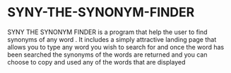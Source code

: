 # SYNY-THE-SYNONYM-FINDER


SYNY THE SYNONYM FINDER is a program that help the user to find synonyms 
of any word .
It includes a simply attractive landing page that allows you to type any
word you wish to search for and once the word has been searched the synonyms of the words are returned and you  can  choose to copy and used any of the words that are displayed



